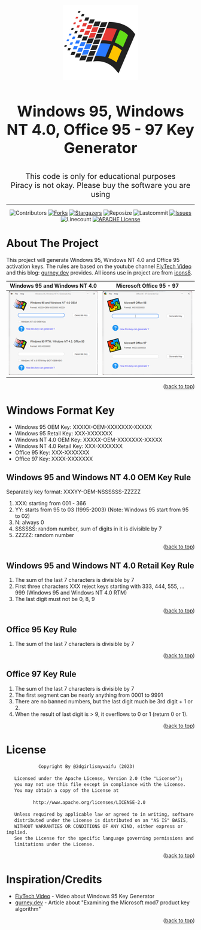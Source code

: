 <a name="readme-top"></a>

<!-- PROJECT LOGO -->
<br />
<div align="center">
 <a href="https://github.com/2dgirlismywaifu/Windows95_WindowsNT_Key">
    <img src="images/logo.png" alt="Logo" width="200" height="200">
  </a>

<h3 align="center", style="font-size:40px">Windows 95, Windows NT 4.0, Office 95 - 97 Key Generator</h3>
<p1 align="center", style="font-size:20px">This code is only for educational purposes</p1><br />
  <p2 align="center", style="font-size:20px">
    Piracy is not okay. Please buy the software you are using
  </p2>
<hr>

 ![Contributors][contributors-shield]
  [![Forks][forks-shield]][forks-url]
  [![Stargazers][stars-shield]][stars-url]
  ![Reposize][size-shield]
  ![Lastcommit][commit-shield]
  [![Issues][issues-shield]][issues-url]
  ![Linecount][linecount-shield]
  [![APACHE License][license-shield]][license-url]

</div>

<!-- ABOUT THE PROJECT -->
# **About The Project**

This project will generate Windows 95, Windows NT 4.0 and Office 95 activation keys. The rules are based on the youtube channel [FlyTech Video](https://www.youtube.com/watch?v=3DCEeASKNDk&t=72s) and this blog: [gurney.dev](https://gurney.dev/posts/mod7/)  provides. All icons use in project are from [icons8](https://icons8.com/).




<div align="center" >

Windows 95 and Windows NT 4.0             |  Microsoft Office 95 - 97
:-------------------------:|:-------------------------:
[![Product Name Screen Shot][product-screenshot]](https://github.com/2dgirlismywaifu/Windows95_WindowsNT_Key)  | [![Product Name Screen Shot][product-screenshot2]](https://github.com/2dgirlismywaifu/Windows95_WindowsNT_Key)




</div>

<div align="center">



</div>

<p align="right">(<a href="#readme-top">back to top</a>)</p>

<!-- RULE Explain -->
# **Windows Format Key**

- Windows 95 OEM Key: XXXXX-OEM-XXXXXXX-XXXXX
- Windows 95 Retail Key: XXX-XXXXXXX
- Windows NT 4.0 OEM Key: XXXXX-OEM-XXXXXXX-XXXXX
- Windows NT 4.0 Retail Key: XXX-XXXXXXX
- Office 95 Key: XXX-XXXXXXX
- Office 97 Key: XXXX-XXXXXXX

## **Windows 95 and Windows NT 4.0 OEM Key Rule**


Separately key format: XXXYY-OEM-NSSSSSS-ZZZZZ
1. XXX: starting from 001 - 366
2. YY: starts from 95 to 03 (1995-2003) (Note: Windows 95 start from 95 to 02)
3. N: always 0
4. SSSSSS: random number, sum of digits in it is divisible by 7
5. ZZZZZ: random number
<p align="right">(<a href="#readme-top">back to top</a>)</p>

## **Windows 95 and Windows NT 4.0 Retail Key Rule**
1. The sum of the last 7 characters is divisible by 7
2. First three characters XXX reject keys
starting with 333, 444, 555, ... 999 (Windows 95 and Windows NT 4.0 RTM)
3. The last digit must not be 0, 8, 9

<p align="right">(<a href="#readme-top">back to top</a>)</p>

## **Office 95 Key Rule**
1. The sum of the last 7 characters is divisible by 7


<p align="right">(<a href="#readme-top">back to top</a>)</p>

## **Office 97 Key Rule**
1. The sum of the last 7 characters is divisible by 7
2. The first segment can be nearly anything from 0001 to 9991
3. There are no banned numbers, but the last digit much be 3rd digit + 1 or 2.
4. When the result of last digit is > 9, it overflows to 0 or 1 (return 0 or 1).

<p align="right">(<a href="#readme-top">back to top</a>)</p>

<!-- LICENSE -->
# **License**
```
            Copyright By @2dgirlismywaifu (2023)

   Licensed under the Apache License, Version 2.0 (the "License");
   you may not use this file except in compliance with the License.
   You may obtain a copy of the License at

          http://www.apache.org/licenses/LICENSE-2.0

   Unless required by applicable law or agreed to in writing, software
   distributed under the License is distributed on an "AS IS" BASIS,
   WITHOUT WARRANTIES OR CONDITIONS OF ANY KIND, either express or implied.
   See the License for the specific language governing permissions and
   limitations under the License.
```
<p align="right">(<a href="#readme-top">back to top</a>)</p>

<!-- Inspiration/Credits -->
# **Inspiration/Credits**
- [FlyTech Video](https://www.youtube.com/watch?v=3DCEeASKNDk&t=72s) - Video about Windows 95 Key Generator
- [gurney.dev](https://gurney.dev/posts/mod7/) - Article about "Examining the Microsoft mod7 product key algorithm"

<p align="right">(<a href="#readme-top">back to top</a>)</p>

<!-- MARKDOWN LINKS & IMAGES -->
<!-- https://www.markdownguide.org/basic-syntax/#reference-style-links -->
[contributors-shield]: https://img.shields.io/github/contributors/2dgirlismywaifu/Windows95_WindowsNT_Key.svg?style=for-the-badge&color=C9CBFF&logoColor=D9E0EE&labelColor=302D41
[contributors-url]: https://github.com/2dgirlismywaifu/Windows95_WindowsNT_Key/graphs/contributors
[forks-shield]: https://img.shields.io/github/forks/2dgirlismywaifu/Windows95_WindowsNT_Key.svg?style=for-the-badge&color=C9CBFF&logoColor=D9E0EE&labelColor=302D41
[forks-url]: https://github.com/2dgirlismywaifu/Windows95_WindowsNT_Key/network/members
[stars-shield]: https://img.shields.io/github/stars/2dgirlismywaifu/Windows95_WindowsNT_Key.svg?style=for-the-badge&color=C9CBFF&logoColor=D9E0EE&labelColor=302D41
[size-shield]: https://img.shields.io/github/repo-size/2dgirlismywaifu/Windows95_WindowsNT_Key.svg?style=for-the-badge&color=C9CBFF&logoColor=D9E0EE&labelColor=302D41
[linecount-shield]: https://img.shields.io/tokei/lines/github/2dgirlismywaifu/Windows95_WindowsNT_Key?color=C9CBFF&labelColor=302D41&style=for-the-badge
[commit-shield]: https://img.shields.io/github/last-commit/2dgirlismywaifu/Windows95_WindowsNT_Key.svg?style=for-the-badge&color=C9CBFF&logoColor=D9E0EE&labelColor=302D41
[stars-url]: https://github.com/2dgirlismywaifu/Windows95_WindowsNT_Key/stargazers
[issues-shield]: https://img.shields.io/github/issues/2dgirlismywaifu/Windows95_WindowsNT_Key.svg?style=for-the-badge&color=C9CBFF&logoColor=D9E0EE&labelColor=302D41
[issues-url]: https://github.com/2dgirlismywaifu/Windows95_WindowsNT_Key/issues
[license-shield]: https://img.shields.io/github/license/2dgirlismywaifu/Windows95_WindowsNT_Key.svg?style=for-the-badge&color=C9CBFF&logoColor=D9E0EE&labelColor=302D41
[license-url]: https://github.com/2dgirlismywaifu/Windows95_WindowsNT_Key/blob/main/LICENSE
[twitter-shield]: https://img.shields.io/twitter/follow/MyWaifuis2DGirl?color=C9CBFF&label=%40MyWaifuis2DGirl&logo=TWITTER&logoColor=C9CBFF&style=for-the-badge
[twitter-url]: https://twitter.com/MyWaifuis2DGirl
[product-screenshot]: images/screenshot.png
[product-screenshot2]: images/screenshot1.png

